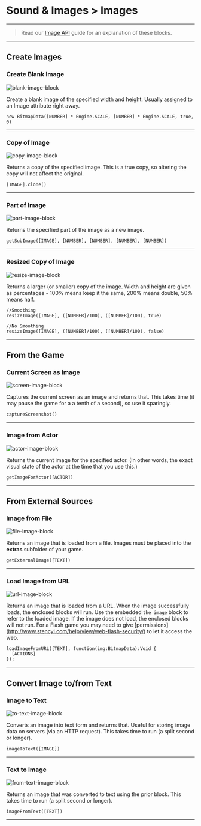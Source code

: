 # Sound & Images > Images

***

> Read our [Image API](http://www.stencyl.com/help/view/image-api) guide for an explanation of these blocks.

***

## Create Images

### <a name="image-create"></a> Create Blank Image

![blank-image-block](http://static.stencyl.com/pedia2/block-images/6%20-%20Sound%20%20Images/1%20-%20Images/image-create.png)

Create a blank image of the specified width and height. Usually assigned to an Image attribute right away.

```
new BitmapData([NUMBER] * Engine.SCALE, [NUMBER] * Engine.SCALE, true, 0)
```

***

### <a name="image-copy"></a> Copy of Image

![copy-image-block](http://static.stencyl.com/pedia2/block-images/6%20-%20Sound%20%20Images/1%20-%20Images/image-copy.png)

Returns a copy of the specified image. This is a true copy, so altering the copy will not affect the original.

```
[IMAGE].clone()
```

***

### <a name="image-subimage"></a> Part of Image

![part-image-block](http://static.stencyl.com/pedia2/block-images/6%20-%20Sound%20%20Images/1%20-%20Images/image-subimage.png)

Returns the specified part of the image as a new image.

```
getSubImage([IMAGE], [NUMBER], [NUMBER], [NUMBER], [NUMBER])
```

***

### <a name="image-resize"></a> Resized Copy of Image

![resize-image-block](http://static.stencyl.com/pedia2/block-images/6%20-%20Sound%20%20Images/1%20-%20Images/image-resize.png)

Returns a larger (or smaller) copy of the image. Width and height are given as percentages - 100% means keep it the same, 200% means double, 50% means half.

```
//Smoothing
resizeImage([IMAGE], ([NUMBER]/100), ([NUMBER]/100), true)

//No Smoothing
resizeImage([IMAGE], ([NUMBER]/100), ([NUMBER]/100), false)
```

***

## From the Game

### <a name="image-screen"></a> Current Screen as Image

![screen-image-block](http://static.stencyl.com/pedia2/block-images/6%20-%20Sound%20%20Images/1%20-%20Images/image-screen.png)

Captures the current screen as an image and returns that. This takes time (it may pause the game for a a tenth of a second), so use it sparingly.

```
captureScreenshot()
```

***

### <a name="image-actor"></a> Image from Actor

![actor-image-block](http://static.stencyl.com/pedia2/block-images/6%20-%20Sound%20%20Images/1%20-%20Images/image-actor.png)

Returns the current image for the specified actor. (In other words, the exact visual state of the actor at the time that you use this.)

```
getImageForActor([ACTOR])
```

***

## From External Sources

### <a name="image-file"></a> Image from File

![file-image-block](http://static.stencyl.com/pedia2/block-images/6%20-%20Sound%20%20Images/1%20-%20Images/image-file.png)

Returns an image that is loaded from a file. Images must be placed into the **extras** subfolder of your game.

```
getExternalImage([TEXT])
```

***

### <a name="image-url"></a> Load Image from URL

![url-image-block](http://static.stencyl.com/pedia2/block-images/6%20-%20Sound%20%20Images/1%20-%20Images/image-url.png)

Returns an image that is loaded from a URL. When the image successfully loads, the enclosed blocks will run. Use the embedded `the image` block to refer to the loaded image. If the image does not load, the enclosed blocks will not run.
For a Flash game you may need to give [permissions] (http://www.stencyl.com/help/view/web-flash-security/) to let it access the web. 

```
loadImageFromURL([TEXT], function(img:BitmapData):Void {
  [ACTIONS]
});
```

***

## Convert Image to/from Text

### <a name="image-to-text"></a> Image to Text

![to-text-image-block](http://static.stencyl.com/pedia2/block-images/6%20-%20Sound%20%20Images/1%20-%20Images/image-to-text.png)

Converts an image into text form and returns that. Useful for storing image data on servers (via an HTTP request). This takes time to run (a split second or longer).

```
imageToText([IMAGE])
```

***

### <a name="image-from-text"></a> Text to Image

![from-text-image-block](http://static.stencyl.com/pedia2/block-images/6%20-%20Sound%20%20Images/1%20-%20Images/image-from-text.png)

Returns an image that was converted to text using the prior block. This takes time to run (a split second or longer).

```
imageFromText([TEXT])
```

***
